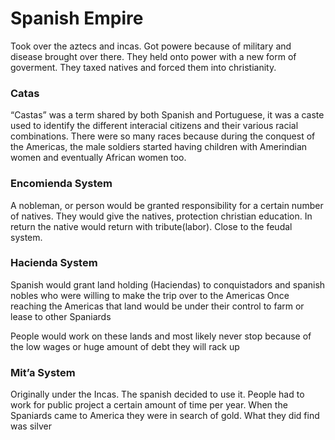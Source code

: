 # Spanish Empire
Took over the aztecs and incas. Got powere because of military and disease brought over there. They held onto power with a new form of goverment. They taxed natives and forced them into christianity.

### Catas
“Castas” was a term shared by both Spanish and Portuguese, it was a caste used to identify the different interacial citizens and their various racial combinations. There were so many races because during the conquest of the Americas, the male soldiers started having children with Amerindian women and eventually African women too.

### Encomienda System 
A nobleman, or person would be granted responsibility for a certain number of natives. They would give the natives, protection christian education. In return the native would return with tribute(labor). Close to the feudal system.

### Hacienda System 
Spanish would grant land holding (Haciendas)  to conquistadors and spanish nobles who were willing to make the trip over to the Americas 
Once reaching the Americas that land would be under their control to farm or lease to other Spaniards

People would work on these lands and most likely never stop because of the low wages or huge amount of debt they will rack up

### Mit’a System 
Originally under the Incas. The spanish decided to use it. People had to work for public project a certain amount of time per year. When the Spaniards came to America they were in search of gold. What they did find was silver 

